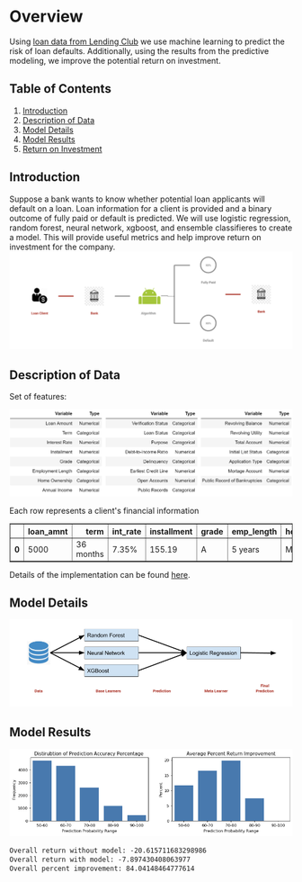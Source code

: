 # Overview

Using [loan data from Lending Club](https://www.lendingclub.com/info/download-data.action) we use machine learning to predict the risk of loan defaults. Additionally, using the results from the predictive modeling, we improve the potential return on investment.

## Table of Contents

1. [Introduction](README.md#introduction)
2. [Description of Data](README.md#description-of-Data)
3. [Model Details](README.md#model-details)
4. [Model Results](README.md#model-results)
5. [Return on Investment](README.md#return-on-investment)

## Introduction

Suppose a bank wants to know whether potential loan applicants will default on a loan. Loan information for a client is provided and a binary outcome of fully paid or default is predicted. We will use logistic regression, random forest, neural network, xgboost, and ensemble classifieres to create a model. This will provide useful metrics and help improve return on investment for the company.
![Diagram](./src/imgs/Diagram_EN.png)

## Description of Data

Set of features:
<p align="center">
  <img src="./src/imgs/variables.png" />
</p>
Each row represents a client's financial information
<div>
<table border="1" class="dataframe">
  <thead>
    <tr style="text-align: right;">
      <th></th>
      <th>loan_amnt</th>
      <th>term</th>
      <th>int_rate</th>
      <th>installment</th>
      <th>grade</th>
      <th>emp_length</th>
      <th>home_ownership</th>
      <th>annual_inc</th>
      <th>verification_status</th>
      <th>loan_status</th>
      <th>purpose</th>
      <th>dti</th>
      <th>delinq_2yrs</th>
      <th>earliest_cr_line</th>
      <th>open_acc</th>
      <th>pub_rec</th>
      <th>revol_bal</th>
      <th>revol_util</th>
      <th>total_acc</th>
      <th>initial_list_status</th>
      <th>total_pymnt</th>
      <th>application_type</th>
      <th>mort_acc</th>
      <th>pub_rec_bankruptcies</th>
    </tr>
  </thead>
  <tbody>
    <tr>
      <th>0</th>
      <td>5000</td>
      <td>36 months</td>
      <td>7.35%</td>
      <td>155.19</td>
      <td>A</td>
      <td>5 years</td>
      <td>MORTGAGE</td>
      <td>60000.0</td>
      <td>Not Verified</td>
      <td>Fully Paid</td>
      <td>car</td>
      <td>15.76</td>
      <td>0</td>
      <td>Oct-04</td>
      <td>12</td>
      <td>0</td>
      <td>3697</td>
      <td>13.20%</td>
      <td>25</td>
      <td>w</td>
      <td>5385.245133</td>
      <td>Individual</td>
      <td>1</td>
      <td>0</td>
    </tr>
  </tbody>
</table>
</div>

Details of the implementation can be found [here](https://github.com/ZhuLeon/Loan-Default-Prediction/blob/master/src/README.md).

## Model Details

![Model_Details](./src/imgs/Model_Details.png)

## Model Results

![Returns](./src/imgs/returns.png)

    Overall return without model: -20.615711683298986
    Overall return with model: -7.897430408063977
    Overall percent improvement: 84.04148464777614
